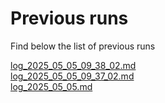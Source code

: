 # Previous runs

Find below the list of previous runs


[log_2025_05_05_09_38_02.md](log_2025_05_05_09_38_02.md)  
[log_2025_05_05_09_37_02.md](log_2025_05_05_09_37_02.md)  
[log_2025_05_05.md](log_2025_05_05.md)